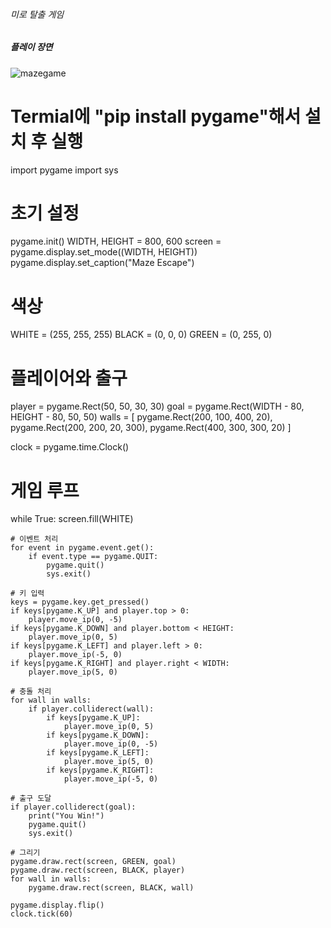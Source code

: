 ###### 미로 탈출 게임
##### 플레이 장면
![mazegame](https://github.com/user-attachments/assets/3b87d557-0af7-4bc6-8f5c-408726ee838a)
# Termial에 "pip install pygame"해서 설치 후 실행

import pygame
import sys

# 초기 설정
pygame.init()
WIDTH, HEIGHT = 800, 600
screen = pygame.display.set_mode((WIDTH, HEIGHT))
pygame.display.set_caption("Maze Escape")

# 색상
WHITE = (255, 255, 255)
BLACK = (0, 0, 0)
GREEN = (0, 255, 0)

# 플레이어와 출구
player = pygame.Rect(50, 50, 30, 30)
goal = pygame.Rect(WIDTH - 80, HEIGHT - 80, 50, 50)
walls = [
    pygame.Rect(200, 100, 400, 20),
    pygame.Rect(200, 200, 20, 300),
    pygame.Rect(400, 300, 300, 20)
]

clock = pygame.time.Clock()

# 게임 루프
while True:
    screen.fill(WHITE)

    # 이벤트 처리
    for event in pygame.event.get():
        if event.type == pygame.QUIT:
            pygame.quit()
            sys.exit()

    # 키 입력
    keys = pygame.key.get_pressed()
    if keys[pygame.K_UP] and player.top > 0:
        player.move_ip(0, -5)
    if keys[pygame.K_DOWN] and player.bottom < HEIGHT:
        player.move_ip(0, 5)
    if keys[pygame.K_LEFT] and player.left > 0:
        player.move_ip(-5, 0)
    if keys[pygame.K_RIGHT] and player.right < WIDTH:
        player.move_ip(5, 0)

    # 충돌 처리
    for wall in walls:
        if player.colliderect(wall):
            if keys[pygame.K_UP]:
                player.move_ip(0, 5)
            if keys[pygame.K_DOWN]:
                player.move_ip(0, -5)
            if keys[pygame.K_LEFT]:
                player.move_ip(5, 0)
            if keys[pygame.K_RIGHT]:
                player.move_ip(-5, 0)

    # 출구 도달
    if player.colliderect(goal):
        print("You Win!")
        pygame.quit()
        sys.exit()

    # 그리기
    pygame.draw.rect(screen, GREEN, goal)
    pygame.draw.rect(screen, BLACK, player)
    for wall in walls:
        pygame.draw.rect(screen, BLACK, wall)

    pygame.display.flip()
    clock.tick(60)

